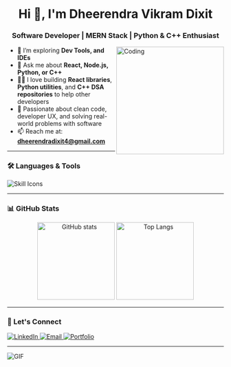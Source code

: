 <h1 align="center">Hi 👋, I'm Dheerendra Vikram Dixit</h1>
<h3 align="center">Software Developer | MERN Stack | Python & C++ Enthusiast</h3>

<img align="right" alt="Coding" height="250" src="https://cdn.dribbble.com/users/1162077/screenshots/3848914/programmer.gif" />


- 🔭 I’m exploring **Dev Tools, and IDEs**
- 💬 Ask me about **React, Node.js, Python, or C++**
- 👨‍💻 I love building **React libraries**, **Python utilities**, and **C++ DSA repositories** to help other developers
- 🎯 Passionate about clean code, developer UX, and solving real-world problems with software
- 📫 Reach me at: **dheerendradixit4@gmail.com**

---

### 🛠️ Languages & Tools

<p align="left" style="pointer-events: none;">
  <img src="https://skillicons.dev/icons?i=react,nodejs,express,mongodb,python,cpp,git,html,css,js,pyqt,vercel&theme=light" alt="Skill Icons" />
</p>

---

### 📊 GitHub Stats

<p align="center">
  <img src="https://github-readme-stats.vercel.app/api?username=Dheerendra-123&show_icons=true&theme=tokyonight&hide_border=true" alt="GitHub stats" height="180" />
  <img src="https://github-readme-stats.vercel.app/api/top-langs/?username=Dheerendra-123&layout=compact&theme=tokyonight&hide_border=true" alt="Top Langs" height="180" />
</p>

---

### 🚀 Let's Connect

<p>
  <a href="www.linkedin.com/in/dheerendra-dixit-459a03244" target="_blank">
    <img alt="LinkedIn" src="https://img.shields.io/badge/LinkedIn-blue?style=flat&logo=linkedin&logoColor=white" />
  </a>
  <a href="mailto:dheerendradixit321@gmail.com">
    <img alt="Email" src="https://img.shields.io/badge/Email-Dheerendra-red?style=flat&logo=gmail&logoColor=white" />
  </a>
  <a href="https://dheerendra.in" target="_blank">
    <img alt="Portfolio" src="https://img.shields.io/badge/Portfolio-Visit-informational?style=flat&logo=web&logoColor=white" />
  </a>
</p>

---

![GIF](https://github.com/dheerendra-dixit/dheerendra-dixit/blob/main/banner.gif) <!-- Optional: upload a custom banner in your repo and show here -->
